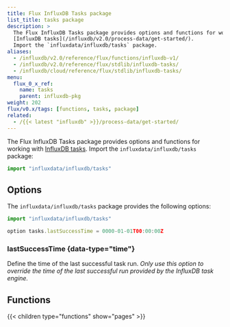 ```yaml
---
title: Flux InfluxDB Tasks package
list_title: tasks package
description: >
  The Flux InfluxDB Tasks package provides options and functions for working with
  [InfluxDB tasks](/influxdb/v2.0/process-data/get-started/).
  Import the `influxdata/influxdb/tasks` package.
aliases:
  - /influxdb/v2.0/reference/flux/functions/influxdb-v1/
  - /influxdb/v2.0/reference/flux/stdlib/influxdb-tasks/
  - /influxdb/cloud/reference/flux/stdlib/influxdb-tasks/
menu:
  flux_0_x_ref:
    name: tasks
    parent: influxdb-pkg
weight: 202
flux/v0.x/tags: [functions, tasks, package]
related:
  - /{{< latest "influxdb" >}}/process-data/get-started/
---
```


The Flux InfluxDB Tasks package provides options and functions for working with
[InfluxDB tasks](/influxdb/v2.0/process-data/get-started/).
Import the `influxdata/influxdb/tasks` package:

```js
import "influxdata/influxdb/tasks"
```

## Options
The `influxdata/influxdb/tasks` package provides the following options:

```js
import "influxdata/influxdb/tasks"

option tasks.lastSuccessTime = 0000-01-01T00:00:00Z
```

### lastSuccessTime {data-type="time"}
Define the time of the last successful task run.
_Only use this option to override the time of the last successful run provided by
the InfluxDB task engine._

## Functions

{{< children type="functions" show="pages" >}}
